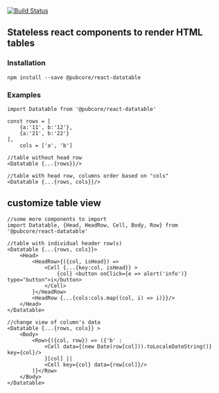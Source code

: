 [![Build Status](https://travis-ci.org/pubcore/reactDatatable.svg?branch=master)](https://travis-ci.org/pubcore/reactDatatable)

## Stateless react components to render HTML tables

### Installation

	npm install --save @pubcore/react-datatable

### Examples

	import Datatable from '@pubcore/react-datatable'

	const rows = [
		{a:'11', b:'12'},
		{a:'21', b:'22'}
	],
		cols = ['a', 'b']

	//table without head row
	<Datatable {...{rows}}/>

	//table with head row, columns order based on "cols"
	<Datatable {...{rows, cols}}/>

## customize table view

	//some more components to import
	import Datatable, {Head, HeadRow, Cell, Body, Row} from '@pubcore/react-datatable'

	//table with individual header row(s)
	<Datatable {...{rows, cols}}>
	    <Head>
	        <HeadRow>{({col, isHead}) =>
	            <Cell {...{key:col, isHead}} >
	                {col} <button onClick={e => alert('info')} type="button">i</button>
	            </Cell>
	        }</HeadRow>
	        <HeadRow {...{cols:cols.map((col, i) => i)}}/>
	    </Head>
	</Datatable>

	//change view of column's data
	<Datatable {...{rows, cols}} >
	    <Body>
	        <Row>{({col, row}) => ({'b' :
	            <Cell data={(new Date(row[col])).toLocaleDateString()} key={col}/>
	            }[col] ||
	            <Cell key={col} data={row[col]}/>
	        )}</Row>
	    </Body>
	</Datatable>

